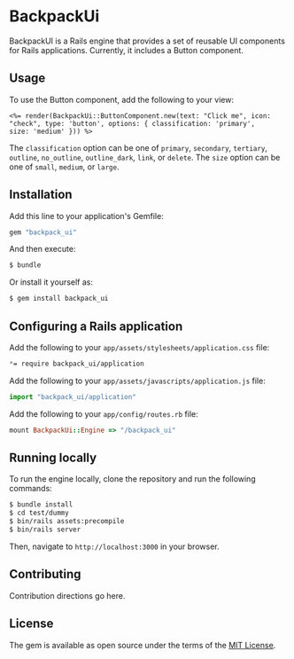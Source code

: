 # BackpackUi

BackpackUI is a Rails engine that provides a set of reusable UI components for Rails applications. Currently, it
includes a Button component.

## Usage

To use the Button component, add the following to your view:

```erb
<%= render(BackpackUi::ButtonComponent.new(text: "Click me", icon: "check", type: 'button', options: { classification: 'primary', 
size: 'medium' })) %>
```

The `classification` option can be one of `primary`, `secondary`, `tertiary`, `outline`, `no_outline`, `outline_dark`, `link`, or `delete`. The `size` option can be one of `small`, `medium`, or `large`.

## Installation

Add this line to your application's Gemfile:

```ruby
gem "backpack_ui"
```

And then execute:

```bash
$ bundle
```

Or install it yourself as:

```bash
$ gem install backpack_ui
```

## Configuring a Rails application
Add the following to your `app/assets/stylesheets/application.css` file:

```css
*= require backpack_ui/application
```

Add the following to your `app/assets/javascripts/application.js` file:

```javascript
import "backpack_ui/application"
```

Add the following to your `app/config/routes.rb` file:

```ruby
mount BackpackUi::Engine => "/backpack_ui"
```


## Running locally

To run the engine locally, clone the repository and run the following commands:

```bash
$ bundle install
$ cd test/dummy
$ bin/rails assets:precompile
$ bin/rails server
```

Then, navigate to `http://localhost:3000` in your browser.

## Contributing

Contribution directions go here.

## License

The gem is available as open source under the terms of the [MIT License](https://opensource.org/licenses/MIT).
